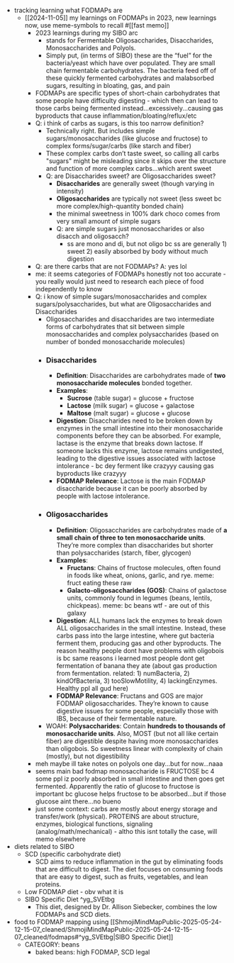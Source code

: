   * tracking learning what FODMAPs are
    * [[2024-11-05]] my learnings on FODMAPs in 2023, new learnings now, use meme-symbols to recall #[[fast memo]]
      * 2023 learnings during my SIBO arc
        * stands for Fermentable Oligosaccharides, Disaccharides, Monosaccharides and Polyols.
        * Simply put, (in terms of SIBO) these are the “fuel” for the bacteria/yeast which have over populated.  They are small chain fermentable carbohydrates.  The bacteria feed off of these quickly fermented carbohydrates and malabsorbed sugars, resulting in bloating, gas, and pain
      * FODMAPs are specific types of short-chain carbohydrates that some people have difficulty digesting - which then can lead to those carbs being fermented instead...excessively...causing gas byproducts that cause inflammation/bloating/reflux/etc
      * Q: i think of carbs as sugars, is this too narrow definition?
        * Technically right. But includes simple sugars/monosaccharides (like glucose and fructose) to complex forms/sugar/carbs (like starch and fiber)
        * These complex carbs don’t taste sweet, so calling all carbs "sugars" might be misleading since it skips over the structure and function of more complex carbs...which arent sweet
        * Q: are Disaccharides sweet? are Oligosaccharides sweet?
          * **Disaccharides** are generally sweet (though varying in intensity)
          * **Oligosaccharides** are typically not sweet (less sweet bc more complex/high-quantity bonded chain)
          * the minimal sweetness in 100% dark choco comes from very small amount of simple sugars
          * Q: are simple sugars just monosaccharides or also disacch and oligosacch?
            * ss are mono and di, but not oligo bc ss are generally 1) sweet 2) easily absorbed by body without much digestion
      * Q: are there carbs that are not FODMAPs? A: yes lol
      * me: it seems categories of FODMAPs honestly not too accurate - you really would just need to research each piece of food independently to know
      * Q: i know of simple sugars/monosaccharides and complex sugars/polysaccharides, but what are Oligosaccharides and Disaccharides
        * Oligosaccharides and disaccharides are two intermediate forms of carbohydrates that sit between simple monosaccharides and complex polysaccharides (based on number of bonded monosaccharide molecules)
        * ### **Disaccharides**
          * **Definition**: Disaccharides are carbohydrates made of **two monosaccharide molecules** bonded together.
          * **Examples**:
            * **Sucrose** (table sugar) = glucose + fructose
            * **Lactose** (milk sugar) = glucose + galactose
            * **Maltose** (malt sugar) = glucose + glucose
          * **Digestion**: Disaccharides need to be broken down by enzymes in the small intestine into their monosaccharide components before they can be absorbed. For example, lactase is the enzyme that breaks down lactose. If someone lacks this enzyme, lactose remains undigested, leading to the digestive issues associated with lactose intolerance - bc dey ferment like crazyyy causing gas byproducts like crazyyy
          * **FODMAP Relevance**: Lactose is the main FODMAP disaccharide because it can be poorly absorbed by people with lactose intolerance.
        * ### **Oligosaccharides**
          * **Definition**: Oligosaccharides are carbohydrates made of **a small chain of three to ten monosaccharide units**. They’re more complex than disaccharides but shorter than polysaccharides (starch, fiber, glycogen)
          * **Examples**:
            * **Fructans**: Chains of fructose molecules, often found in foods like wheat, onions, garlic, and rye. meme: fruct eating these raw
            * **Galacto-oligosaccharides (GOS)**: Chains of galactose units, commonly found in legumes (beans, lentils, chickpeas). meme: bc beans wtf - are out of this galaxy
          * **Digestion**: ALL humans lack the enzymes to break down ALL oligosaccharides in the small intestine. Instead, these carbs pass into the large intestine, where gut bacteria ferment them, producing gas and other byproducts. The reason healthy people dont have problems with oligobois is bc same reasons i learned most people dont get fermentation of banana they ate (about gas production from fermentation. related: 1) numBacteria, 2) kindOfBacteria, 3) tooSlowMotility, 4) lackingEnzymes. Healthy ppl all gud here)
          * **FODMAP Relevance**: Fructans and GOS are major FODMAP oligosaccharides. They’re known to cause digestive issues for some people, especially those with IBS, because of their fermentable nature.
        * WOAH: **Polysaccharides**: Contain **hundreds to thousands of monosaccharide units**. Also, MOST (but not all like certain fiber) are digestible despite having more monosaccharides than oligobois. So sweetness linear with complexity of chain (mostly), but not digestibility
      * meh maybe ill take notes on polyols one day...but for now...naaa
      * seems main bad fodmap monosaccharide is FRUCTOSE bc 4 some ppl iz poorly absorbed in small intestine and then goes get fermented. Apparently the ratio of glucose to fructose is important bc glucose helps fructose to be absorbed...but if those glucose aint there...no bueno
      * just some context: carbs are mostly about energy storage and transfer/work (physical). PROTEINS are about structure, enzymes, biological functions, signaling (analog/math/mechanical) - altho this isnt totally the case, will memo elsewhere
  * diets related to SIBO
    * SCD (specific carbohydrate diet)
      * SCD aims to reduce inflammation in the gut by eliminating foods that are difficult to digest. The diet focuses on consuming foods that are easy to digest, such as fruits, vegetables, and lean proteins.
    * Low FODMAP diet - obv what it is
    * SIBO Specific Diet ^yg_SVEtbg
      * This diet, designed by Dr. Allison Siebecker, combines the low FODMAPs and SCD diets.
  * food to FODMAP mapping using [[ShmojiMindMapPublic-2025-05-24-12-15-07_cleaned/ShmojiMindMapPublic-2025-05-24-12-15-07_cleaned/fodmaps#^yg_SVEtbg|SIBO Specific Diet]]
    * CATEGORY: beans
      * baked beans: high FODMAP, SCD legal